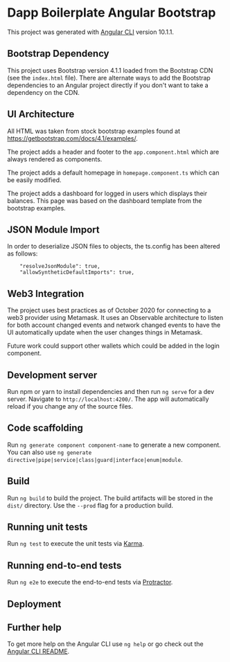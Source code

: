 # Dapp Boilerplate Angular Bootstrap

This project was generated with [Angular CLI](https://github.com/angular/angular-cli) version 10.1.1.

## Bootstrap Dependency

This project uses Bootstrap version 4.1.1 loaded from the Bootstrap CDN (see the `index.html` file). There are alternate ways to add the Bootstrap dependencies to an Angular project directly if you don't want to take a dependency on the CDN. 

## UI Architecture

All HTML was taken from stock bootstrap examples found at https://getbootstrap.com/docs/4.1/examples/.

The project adds a header and footer to the `app.component.html` which are always rendered as components. 

The project adds a default homepage in `homepage.component.ts` which can be easily modified.

The project adds a dashboard for logged in users which displays their balances. This page was based on the dashboard template from the bootstrap examples.

## JSON Module Import

In order to deserialize JSON files to objects, the ts.config has been altered as follows:

```
    "resolveJsonModule": true,
    "allowSyntheticDefaultImports": true,
```

## Web3 Integration

The project uses best practices as of October 2020 for connecting to a web3 provider using Metamask. It uses an Observable architecture to listen for both account changed events and network changed events to have the UI automatically update when the user changes things in Metamask. 

Future work could support other wallets which could be added in the login component. 

## Development server

Run npm or yarn to install dependencies and then run `ng serve` for a dev server. Navigate to `http://localhost:4200/`. The app will automatically reload if you change any of the source files.

## Code scaffolding

Run `ng generate component component-name` to generate a new component. You can also use `ng generate directive|pipe|service|class|guard|interface|enum|module`.

## Build

Run `ng build` to build the project. The build artifacts will be stored in the `dist/` directory. Use the `--prod` flag for a production build.

## Running unit tests

Run `ng test` to execute the unit tests via [Karma](https://karma-runner.github.io).

## Running end-to-end tests

Run `ng e2e` to execute the end-to-end tests via [Protractor](http://www.protractortest.org/).

## Deployment

## Further help

To get more help on the Angular CLI use `ng help` or go check out the [Angular CLI README](https://github.com/angular/angular-cli/blob/master/README.md).
